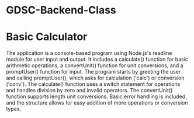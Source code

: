 # GDSC-Backend-Class
# Basic Calculator
The application is a console-based program using Node.js's readline module for user input and output. It includes a calculate() function for basic arithmetic operations, a convertUnit() function for unit conversions, and a promptUser() function for input. The program starts by greeting the user and calling promptUser(), which asks for calculation ('calc') or conversion ('conv'). The calculate() function uses a switch statement for operations and handles division by zero and invalid operators. The convertUnit() function supports length unit conversions. Basic error handling is included, and the structure allows for easy addition of more operations or conversion types.
